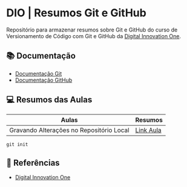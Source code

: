 # DIO | Resumos Git e GitHub

Repositório para armazenar resumos sobre Git e GitHub do curso de Versionamento de Código com Git e GitHub da [Digital Innovation One](https://www.dio.me/).

## 📚 Documentação 
- [Documentação Git](https://git-scm.com/doc)
- [Documentação GitHub](https://docs.github.com/pt)

## 💻 Resumos das Aulas

| Aulas | Resumos |
|------|----------|
| Gravando Alterações no Repositório Local | [Link Aula](https://web.dio.me/course/versionamento-de-codigo-com-git-e-github/learning/599dd3dd-d189-474f-a55c-22f37b4472da?back=/track/santander-bootcamp-2023-fullstack-java-angular&tab=path&moduleId=d0d65c2c-8b1c-4cf1-b528-c5b440e06da4)|

```
git init
```

## 🔎 Referências 
- [Digital Innovation One](https://www.dio.me/)
